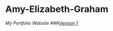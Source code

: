 # Amy-Elizabeth-Graham

*My Portfolio Website*
###[Version 1](https://amygrahamie.github.io/Amy-Elizabeth-Graham/amy.html) 
